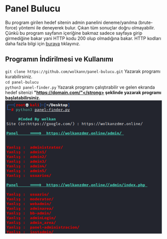 # Panel Bulucu
Bu program girilen hedef sitenin admin panelini deneme/yanılma (brute-force) yöntemi ile deneyerek bulur. Çıkan tüm sonuçlar doğru olmayabilir. Çünkü bu program sayfanın içeriğine bakmaz sadece sayfaya girip girmediğine bakar yani HTTP kodu 200 olup olmadığına bakar. HTTP kodları daha fazla bilgi için <a href="https://www.restapitutorial.com/httpstatuscodes.html">buraya</a> tıklayınız.

## Programın İndirilmesi ve Kullanımı
`git clone https://github.com/wolkann/panel-bulucu.git` Yazarak programı kurabilirsiniz.<br>
`cd panel-bulucu`<br>
`python3 panel-finder.py` Yazarak programı çalıştırabilir ve gelen ekranda hedef sitenizi <strong>"https://domain.com/"</strong> şeklinde yazarak programı başlatabilirsiniz.<br>
<img src="/img/panel.png"/>
